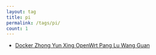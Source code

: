 ```yaml
---
layout: tag
title: pi
permalink: /tags/pi/
count: 1
---
```


- [Docker Zhong Yun Xing  OpenWrt Pang Lu Wang Guan ](/board/pi/posts/docker_openwrt/)
